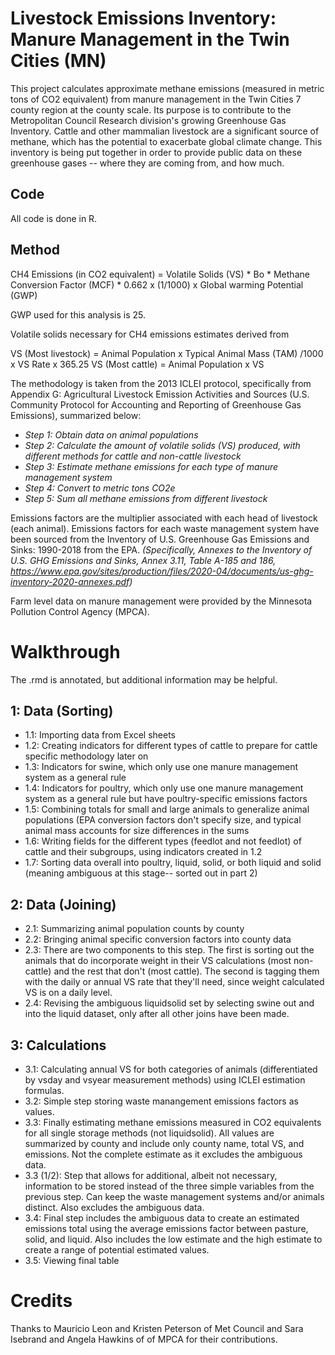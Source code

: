 # Livestock Emissions Inventory: Manure Management in the Twin Cities (MN)
This project calculates approximate methane emissions (measured in metric tons of CO2 equivalent) from manure management in the Twin Cities 7 county region at the county scale. Its purpose is to contribute to the Metropolitan Council Research division's growing Greenhouse Gas Inventory. Cattle and other mammalian livestock are a significant source of methane, which has the potential to exacerbate global climate change. This inventory is being put together in order to provide public data on these greenhouse gases -- where they are coming from, and how much. 

## Code
All code is done in R.

## Method

CH4 Emissions (in CO2 equivalent) = Volatile Solids (VS) * Bo * Methane Conversion Factor (MCF) * 0.662 x (1/1000) x Global warming Potential (GWP)

GWP used for this analysis is 25. 

Volatile solids necessary for CH4 emissions estimates derived from

VS (Most livestock) = Animal Population x Typical Animal Mass (TAM) /1000 x VS Rate x 365.25
VS (Most cattle) = Animal Population x VS

The methodology is taken from the 2013 ICLEI protocol, specifically from Appendix G: Agricultural Livestock  Emission Activities and Sources (U.S. Community Protocol for Accounting and Reporting of Greenhouse Gas Emissions), summarized below: 

- *Step 1: Obtain data on animal populations*
- *Step 2: Calculate the amount of volatile solids (VS) produced, with different methods for cattle and non-cattle livestock*
- *Step 3: Estimate methane emissions for each type of manure management system*
- *Step 4: Convert to metric tons CO2e*
- *Step 5: Sum all methane emissions from different livestock*

Emissions factors are the multiplier associated with each head of livestock (each animal). Emissions factors for each waste management system have been sourced from the Inventory of U.S. Greenhouse Gas Emissions and Sinks: 1990-2018 from the EPA.
*(Specifically, Annexes to the Inventory of U.S. GHG Emissions and Sinks, Annex 3.11,  Table A-185 and 186, https://www.epa.gov/sites/production/files/2020-04/documents/us-ghg-inventory-2020-annexes.pdf)*

Farm level data on manure management were provided by the Minnesota Pollution Control Agency (MPCA). 

# Walkthrough 
The .rmd is annotated, but additional information may be helpful. 

## 1: Data (Sorting)

- 1.1: Importing data from Excel sheets
- 1.2: Creating indicators for different types of cattle to prepare for cattle specific methodology later on
- 1.3: Indicators for swine, which only use one manure management system as a general rule
- 1.4: Indicators for poultry, which only use one manure management system as a general rule but have poultry-specific emissions factors
- 1.5: Combining totals for small and large animals to generalize animal populations (EPA conversion factors don't specify size, and typical animal mass accounts for size differences in the sums
- 1.6: Writing fields for the different types (feedlot and not feedlot) of cattle and their subgroups, using indicators created in 1.2
- 1.7: Sorting data overall into poultry, liquid, solid, or both liquid and solid (meaning ambiguous at this stage-- sorted out in part 2) 

## 2: Data (Joining)

- 2.1: Summarizing animal population counts by county
- 2.2: Bringing animal specific conversion factors into county data
- 2.3: There are two components to this step. The first is sorting out the animals that do incorporate weight in their VS calculations (most non-cattle) and the rest that don't (most cattle). The second is tagging them with the daily or annual VS rate that they'll need, since weight calculated VS is on a daily level. 
- 2.4: Revising the ambiguous liquidsolid set by selecting swine out and into the liquid dataset, only after all other joins have been made. 

## 3: Calculations

- 3.1: Calculating annual VS for both categories of animals (differentiated by vsday and vsyear measurement methods) using ICLEI estimation formulas. 
- 3.2: Simple step storing waste manangement emissions factors as values.
- 3.3: Finally estimating methane emissions measured in CO2 equivalents for all single storage methods (not liquidsolid). All values are summarized by county and include only county name, total VS, and emissions. Not the complete estimate as it excludes the ambiguous data. 
- 3.3 (1/2): Step that allows for additional, albeit not necessary, information to be stored instead of the three simple variables from the previous step. Can keep the waste management systems and/or animals distinct. Also excludes the ambiguous data. 
- 3.4: Final step includes the ambiguous data to create an estimated emissions total using the average emissions factor between pasture, solid, and liquid. Also includes the low estimate and the high estimate to create a range of potential estimated values. 
- 3.5: Viewing final table

# Credits
Thanks to Mauricio Leon and Kristen Peterson of Met Council and Sara Isebrand and Angela Hawkins of of MPCA for their contributions. 

